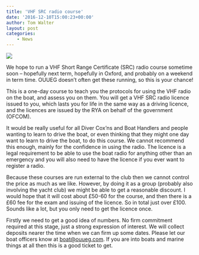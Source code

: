 ```yaml
---
title: 'VHF SRC radio course'
date: '2016-12-10T15:00:23+00:00'
author: Tom Walter
layout: post
categories:
    - News
---
```


![](http://ouueg.com/wp-content/uploads/2016/12/5979002391_64ee490688_b-e1481382003817.jpg)

We hope to run a VHF Short Range Certificate (SRC) radio course sometime soon – hopefully next term, hopefully in Oxford, and probably on a weekend in term time. OUUEG doesn’t often get these running, so this is your chance!

This is a one-day course to teach you the protocols for using the VHF radio on the boat, and assess you on them. You will get a VHF SRC radio licence issued to you, which lasts you for life in the same way as a driving licence, and the licences are issued by the RYA on behalf of the government (OFCOM).

It would be really useful for all Diver Cox’ns and Boat Handlers and people wanting to learn to drive the boat, or even thinking that they might one day want to learn to drive the boat, to do this course. We cannot recommend this enough, mainly for the confidence in using the radio. The licence is a legal requirement to be able to use the boat radio for anything other than an emergency and you will also need to have the licence if you ever want to register a radio.

Because these courses are run external to the club then we cannot control the price as much as we like. However, by doing it as a group (probably also involving the yacht club) we might be able to get a reasonable discount. I would hope that it will cost about £50-60 for the course, and then there is a £60 fee for the exam and issuing of the licence. So in total just over £100. Sounds like a lot, but you only need to get the licence once.

Firstly we need to get a good idea of numbers. No firm commitment required at this stage, just a strong expression of interest. We will collect deposits nearer the time when we can firm up some dates. Please let our boat officers know at <boat@ouueg.com>. If you are into boats and marine things at all then this is a good ticket to get.
